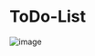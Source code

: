 # ToDo-List
![image](https://github.com/user-attachments/assets/a42b55bd-c4e8-4b4e-9d1f-9919ae6cbab3)
